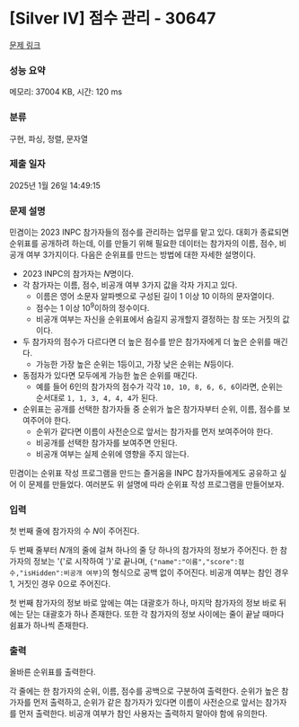 # [Silver IV] 점수 관리 - 30647 

[문제 링크](https://www.acmicpc.net/problem/30647) 

### 성능 요약

메모리: 37004 KB, 시간: 120 ms

### 분류

구현, 파싱, 정렬, 문자열

### 제출 일자

2025년 1월 26일 14:49:15

### 문제 설명

<p>민겸이는 2023 INPC 참가자들의 점수를 관리하는 업무를 맡고 있다. 대회가 종료되면 순위표를 공개하려 하는데, 이를 만들기 위해 필요한 데이터는 참가자의 이름, 점수, 비공개 여부 3가지이다. 다음은 순위표를 만드는 방법에 대한 자세한 설명이다.</p>

<ul>
	<li>2023 INPC의 참가자는 <em>N</em>명이다.</li>
	<li>각 참가자는 이름, 점수, 비공개 여부 3가지 값을 각자 가지고 있다.
	<ul>
		<li>이름은 영어 소문자 알파벳으로 구성된 길이 1 이상 10 이하의 문자열이다.</li>
		<li>점수는 1 이상 10<sup>9</sup>이하의 정수이다.</li>
		<li>비공개 여부는 자신을 순위표에서 숨길지 공개할지 결정하는 참 또는 거짓의 값이다.</li>
	</ul>
	</li>
	<li>두 참가자의 점수가 다르다면 더 높은 점수를 받은 참가자에게 더 높은 순위를 매긴다.
	<ul>
		<li>가능한 가장 높은 순위는 1등이고, 가장 낮은 순위는 <em>N</em>등이다.</li>
	</ul>
	</li>
	<li>동점자가 있다면 모두에게 가능한 높은 순위를 매긴다.
	<ul>
		<li>예를 들어 6인의 참가자의 점수가 각각 <code>10, 10, 8, 6, 6, 6</code>이라면, 순위는 순서대로 <code>1, 1, 3, 4, 4, 4</code>가 된다.</li>
	</ul>
	</li>
	<li>순위표는 공개를 선택한 참가자들 중 순위가 높은 참가자부터 순위, 이름, 점수를 보여주어야 한다.
	<ul>
		<li>순위가 같다면 이름이 사전순으로 앞서는 참가자를 먼저 보여주어야 한다.</li>
		<li>비공개를 선택한 참가자를 보여주면 안된다.</li>
		<li>비공개 여부는 실제 순위에 영향을 주지 않는다.</li>
	</ul>
	</li>
</ul>

<p>민겸이는 순위표 작성 프로그램을 만드는 즐거움을 INPC 참가자들에게도 공유하고 싶어 이 문제를 만들었다. 여러분도 위 설명에 따라 순위표 작성 프로그램을 만들어보자.</p>

### 입력 

 <p>첫 번째 줄에 참가자의 수 <em>N</em>이 주어진다.</p>

<p>두 번째 줄부터 <em>N</em>개의 줄에 걸쳐 하나의 줄 당 하나의 참가자의 정보가 주어진다. 한 참가자의 정보는 '{'로 시작하여 '}'로 끝나며, <code>{"name":"이름","score":점수,"isHidden":비공개 여부}</code>의 형식으로 공백 없이 주어진다. 비공개 여부는 참인 경우 1, 거짓인 경우 0으로 주어진다.</p>

<p>첫 번째 참가자의 정보 바로 앞에는 여는 대괄호가 하나, 마지막 참가자의 정보 바로 뒤에는 닫는 대괄호가 하나 존재한다. 또한 각 참가자의 정보 사이에는 줄이 끝날 때마다 쉼표가 하나씩 존재한다.</p>

### 출력 

 <p>올바른 순위표를 출력한다.</p>

<p>각 줄에는 한 참가자의 순위, 이름, 점수를 공백으로 구분하여 출력한다. 순위가 높은 참가자를 먼저 출력하고, 순위가 같은 참가자가 있다면 이름이 사전순으로 앞서는 참가자를 먼저 출력한다. 비공개 여부가 참인 사용자는 출력하지 말아야 함에 유의한다.</p>

